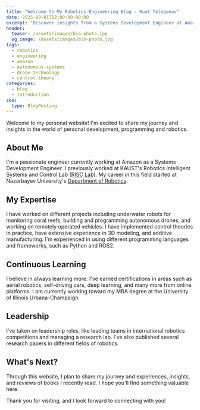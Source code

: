 ```yaml
---
title: "Welcome to My Robotics Engineering Blog - Kuat Telegenov"
date: 2025-08-01T12:00:00-00:00
excerpt: "Discover insights from a Systems Development Engineer at Amazon specializing in robotics, autonomous systems, and drone technology. Learn about cutting-edge research in underwater robotics and control theory."
header:
  teaser: /assets/images/bio-photo.jpg
  og_image: /assets/images/bio-photo.jpg
tags:
  - robotics
  - engineering
  - amazon
  - autonomous-systems
  - drone-technology
  - control-theory
categories:
  - blog
  - introduction
seo:
  type: BlogPosting
---
```


Welcome to my personal website! I'm excited to share my journey and insights in the world of personal development, programming and robotics.

## About Me

I'm a passionate engineer currently working at Amazon as a Systems Development Engineer. I previously worked at KAUST's Robotics Intelligent Systems and Control Lab ([RISC Lab](https://cemse.kaust.edu.sa/risclab)). My career in this field started at Nazarbayev University's [Department of Robotics](https://research.nu.edu.kz/en/organisations/department-of-robotics).

## My Expertise

I have worked on different projects including underwater robots for monitoring coral reefs, building and programming autonomous drones, and working on remotely operated vehicles. I have implemented control theories in practice, have extensive experience in 3D modeling, and additive manufacturing. I'm experienced in using different programming languages and frameworks, such as Python and ROS2.

## Continuous Learning

I believe in always learning more. I've earned certifications in areas such as aerial robotics, self-driving cars, deep learning, and many more from online platforms. I am currently working toward my MBA degree at the University of Illinois Urbana-Champaign.

## Leadership

I've taken on leadership roles, like leading teams in international robotics competitions and managing a research lab. I've also published several research papers in different fields of robotics.

## What's Next?

Through this website, I plan to share my journey and experiences, insights, and reviews of books I recently read. I hope you'll find something valuable here.

Thank you for visiting, and I look forward to connecting with you!
